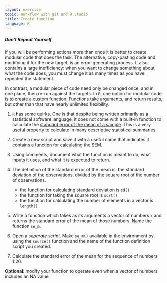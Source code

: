 ```yaml
---
layout: exercise
topic: Workflow with git and R Studio
title: Create function
language: R
---
```


##### **Don't Repeat Yourself**

If you will be performing actions more than once it is better to 
create modular code that does the task. The alternative, copy-pasting
code and modifying it for the new target, is an error-generating
process. It also contains a large inefficiency: when you want to 
change something about what the code does, you must change it 
as many times as you have repeated the statement. 

In contrast, a modular piece of code need only be changed once, and
in one place, then re-run against the targets. 
In `R`, one option for modular code is to create a custom function. 
Functions take arguments, and return results, but other than that
have nearly unlimited flexibility. 

1. `R` has some quirks. One is that despite being written 
primarily as a statistical software language, it does not come 
with a built-in function to calculate the [standard error of the mean of a sample](https://en.wikipedia.org/wiki/Standard_error).
This is a very useful property to calculate in many descriptive statistical 
summaries. 

2. Create a new script and save it with a useful name that indicates 
it contains a function for calculating the SEM.

3. Using comments, document what the function is meant to do,
what inputs it uses, and what it is expected to return. 

4. The definition of the standard error of the mean is: the standard deviation
of the observations, divided by the square root of the number of observations. 
	* the function for calculating standard deviation is `sd()`
	* the function for taking the square root is `sqrt()`
	* the function for calculating the number of elements in a vector is `length()`

5. Write a function which takes as its arguments a vector of numbers `x`
and returns the standard error of the mean of those numbers. Name the 
function `se_m`.

6. Open a *separate script*. Make `se_m()`
available in the environment by using the `source()` function and
the name of the function definition script you created. 

7. Calculate the standard error of the mean for the sequence of numbers 1:20. 

**Optional**: modify your function to operate even when a vector
of numbers includes an NA value.